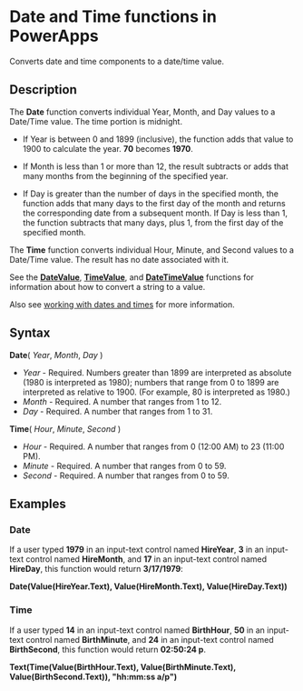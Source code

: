<properties
	pageTitle="Date and Time functions | Microsoft PowerApps"
	description="Reference information, including syntax and examples, for the Date and Time functions in PowerApps"
	services=""
	suite="powerapps"
	documentationCenter="na"
	authors="gregli-msft"
	manager="dwrede"
	editor=""
	tags=""/>

<tags
   ms.service="powerapps"
   ms.devlang="na"
   ms.topic="article"
   ms.tgt_pltfrm="na"
   ms.workload="na"
   ms.date="11/07/2015"
   ms.author="gregli"/>

# Date and Time functions in PowerApps #

Converts date and time components to a date/time value.

## Description ##

The **Date** function converts individual Year, Month, and Day values to a Date/Time value.  The time portion is midnight.

- If Year is between 0 and 1899 (inclusive), the function adds that value to 1900 to calculate the year.  **70** becomes **1970**.

- If Month is less than 1 or more than 12, the result subtracts or adds that many months from the beginning of the specified year.

- If Day is greater than the number of days in the specified month, the function adds that many days to the first day of the month and returns the corresponding date from a subsequent month.  If Day is less than 1, the function subtracts that many days, plus 1, from the first day of the specified month.

The **Time** function converts individual Hour, Minute, and Second values to a Date/Time value.  The result has no date associated with it.

See the **[DateValue](function-datevalue-timevalue.md)**, **[TimeValue](function-datevalue-timevalue.md)**, and **[DateTimeValue](function-datevalue-timevalue.md)** functions for information about how to convert a string to a value.  

Also see [working with dates and times](../show-text-dates-times.md) for more information.

## Syntax ##

**Date**( *Year*, *Month*, *Day* )

- *Year* - Required.  Numbers greater than 1899 are interpreted as absolute (1980 is interpreted as 1980); numbers that range from 0 to 1899 are interpreted as relative to 1900. (For example, 80 is interpreted as 1980.)
- *Month* - Required.  A number that ranges from 1 to 12.
- *Day* - Required. A number that ranges from 1 to 31.

**Time**( *Hour*, *Minute*, *Second* )

- *Hour* - Required.  A number that ranges from 0 (12:00 AM) to 23 (11:00 PM).
- *Minute* - Required. A number that ranges from 0 to 59.
- *Second* - Required. A number that ranges from 0 to 59.

## Examples ##

### Date ###

If a user typed **1979** in an input-text control named **HireYear**, **3** in an input-text control named **HireMonth**, and **17** in an input-text control named **HireDay**, this function would return **3/17/1979**:

**Date(Value(HireYear.Text), Value(HireMonth.Text), Value(HireDay.Text))**

### Time ###

If a user typed **14** in an input-text control named **BirthHour**, **50** in an input-text control named **BirthMinute**, and **24** in an input-text control named **BirthSecond**, this function would return **02:50:24 p**.

**Text(Time(Value(BirthHour.Text), Value(BirthMinute.Text), Value(BirthSecond.Text)), "hh:mm:ss a/p")**
